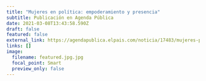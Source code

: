 ```yaml
---
title: "Mujeres en política: empoderamiento y presencia"
subtitle: Publicación en Agenda Pública
date: 2021-03-08T13:43:58.590Z
draft: false
featured: false
external_link: https://agendapublica.elpais.com/noticia/17483/mujeres-politica-empoderamiento-presencia
links: []
image:
  filename: featured.jpg.jpg
  focal_point: Smart
  preview_only: false
---
```

